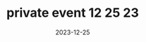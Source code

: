 ---
date: 2023-12-25
draft: false
durationMinutes: 300
title: private event 12 25 23
occurances:
  - date: 2023-12-25T12:00:00-06:00
    note: ''
---